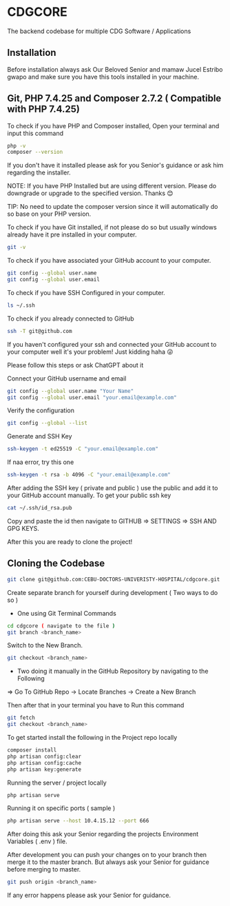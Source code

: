
# CDGCORE

The backend codebase for multiple CDG Software / Applications




## Installation

Before installation always ask Our Beloved Senior and mamaw Jucel Estribo gwapo and make sure you have this tools installed in your machine.

## Git, PHP 7.4.25 and Composer 2.7.2 ( Compatible with PHP 7.4.25)

To check if you have PHP and Composer installed, Open your terminal and input this command
```bash
php -v   
composer --version 
```
If you don't have it installed please ask for you Senior's guidance or ask him regarding the installer.

NOTE: If you have PHP Installed but are using different version. Please do downgrade or upgrade to the specified version. Thanks 😊

TIP: No need to update the composer version since it will automatically do so base on your PHP version.

To check if you have Git installed, if not please do so but usually windows already have it pre installed in your computer.
```bash
git -v 
```
To check if you have associated your GitHub account to your computer.
```bash
git config --global user.name
git config --global user.email
```
To check if you have SSH Configured in your computer.
```bash
ls ~/.ssh
```
To check if you already connected to GitHub
```bash
ssh -T git@github.com
```

If you haven't configured your ssh and connected your GitHub account to your computer well it's your problem! Just kidding haha 😜

Please follow this steps or ask ChatGPT about it

Connect your GitHub username and email
```bash
git config --global user.name "Your Name"
git config --global user.email "your.email@example.com"
```
Verify the configuration
```bash
git config --global --list
```
Generate and SSH Key
```bash
ssh-keygen -t ed25519 -C "your.email@example.com"
```
If naa error, try this one 
```bash
ssh-keygen -t rsa -b 4096 -C "your.email@example.com"
```
After adding the SSH key ( private and public ) use the public and add it to your GitHub account manually. To get your public ssh key 
```bash
cat ~/.ssh/id_rsa.pub
```
Copy and paste the id then navigate to GITHUB => SETTINGS => SSH AND GPG KEYS.

After this you are ready to clone the project!

## Cloning the Codebase

```bash
git clone git@github.com:CEBU-DOCTORS-UNIVERISTY-HOSPITAL/cdgcore.git
```

Create separate branch for yourself during development ( Two ways to do so )

- One using Git Terminal Commands
```bash
cd cdgcore ( navigate to the file )
git branch <branch_name>
```

Switch to the New Branch.
```bash
git checkout <branch_name>
```

- Two doing it manually in the GitHub Repository by navigating to the Following

=> Go To GitHub Repo -> Locate Branches -> Create a New Branch

Then after that in your terminal you have to Run this command
```bash
git fetch
git checkout <branch_name>
```

To get started install the following in the Project repo locally 

```bash
composer install 
php artisan config:clear
php artisan config:cache
php artisan key:generate 
```

Running the server / project locally
```bash
php artisan serve 
```
Running it on specific ports ( sample )
```bash
php artisan serve --host 10.4.15.12 --port 666
```

After doing this ask your Senior regarding the projects Environment Variables ( .env ) file.

After development you can push your changes on to your branch then merge it to the master branch. But always ask your Senior for guidance before merging to master.
```bash
git push origin <branch_name>
```

If any error happens please ask your Senior for guidance.
